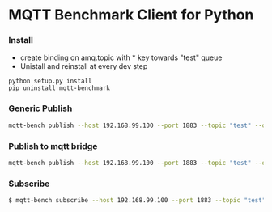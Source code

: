 # MQTT Benchmark Client for Python

### Install


* create binding on amq.topic with * key towards "test" queue
* Unistall and reinstall at every dev step

```
python setup.py install
pip uninstall mqtt-benchmark
```

### Generic Publish
```sh
mqtt-bench publish --host 192.168.99.100 --port 1883 --topic "test" --qos 0 --thread-num 10 --publish-num 50 --message "I'm test" --username hub-iot --password hub-iot
```
### Publish to mqtt bridge
```sh
mqtt-bench publish --host 192.168.99.100 --port 1883 --topic "test" --qos 0 --thread-num 10 --publish-num 10 --amplitude 5000 --message '{"senml" : [{"bn":"urn:sosa:Sensor:00sfsf08","n":"incoming","u":"count","v":1200},{"n":"outgoing","u":"count","v":506}]}' --senml --sensors urn:sosa:Sensor:diatomicAA urn:sosa:Sensor:diatomicBB urn:sosa:Sensor:diatomicCC urn:sosa:Sensor:diatomicDD urn:sosa:Sensor:diatomicEE urn:sosa:Sensor:diatomicFF urn:sosa:Sensor:diatomicGG
```

### Subscribe
```sh
$ mqtt-bench subscribe --host 192.168.99.100 --port 1883 --topic "test" --qos 0
```